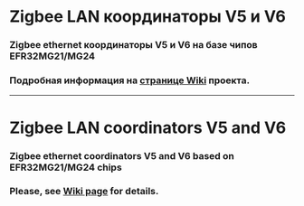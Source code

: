 # Zigbee LAN координаторы V5 и V6

### Zigbee ethernet координаторы V5 и V6 на базе чипов EFR32MG21/MG24
### Подробная информация на [странице Wiki](https://github.com/egony/EFR32_Zigbee_LAN/wiki) проекта.

***

# Zigbee LAN coordinators V5 and V6

### Zigbee ethernet coordinators V5 and V6 based on EFR32MG21/MG24 chips
### Please, see [Wiki page](https://github.com/egony/EFR32_Zigbee_LAN/wiki/Home-EN) for details.
